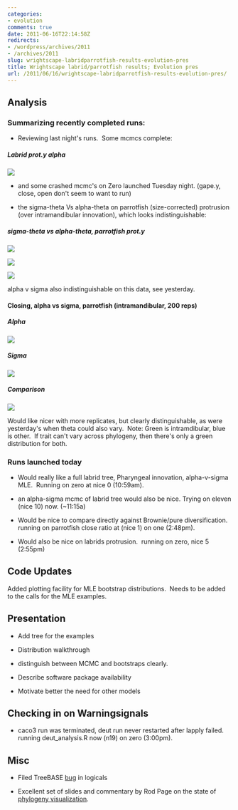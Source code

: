 ```yaml
---
categories:
- evolution
comments: true
date: 2011-06-16T22:14:58Z
redirects:
- /wordpress/archives/2011
- /archives/2011
slug: wrightscape-labridparrotfish-results-evolution-pres
title: Wrightscape labrid/parrotfish results; Evolution pres
url: /2011/06/16/wrightscape-labridparrotfish-results-evolution-pres/
---
```


## Analysis




### Summarizing recently completed runs:





	
  * Reviewing last night's runs.  Some mcmcs complete:




##### Labrid prot.y alpha


![]( http://farm4.staticflickr.com/3011/5839272436_8b1fa13fdd_o.png )




	
  * and some crashed mcmc's on Zero launched Tuesday night. (gape.y, close, open don't seem to want to run)



	
  * the sigma-theta Vs alpha-theta on parrotfish (size-corrected) protrusion (over intramandibular innovation), which looks indistinguishable:




##### sigma-theta vs alpha-theta, parrotfish prot.y


![]( http://farm4.staticflickr.com/3643/5838783582_5163ed9340_o.png )


![]( http://farm6.staticflickr.com/5320/5838230713_6d0a28c2b5_o.png )


![]( http://farm3.staticflickr.com/2527/5838781212_b5899fba56_o.png )


alpha v sigma also indistinguishable on this data, see yesterday.


#### Closing, alpha vs sigma, parrotfish (intramandibular, 200 reps)




##### Alpha


![]( http://farm6.staticflickr.com/5269/5840194504_85847a578c_o.png )



##### Sigma


![]( http://farm4.staticflickr.com/3310/5839645873_d9eec0d8bd_o.png )



##### Comparison


![]( http://farm3.staticflickr.com/2767/5840194082_1c2b941997_o.png )


Would like nicer with more replicates, but clearly distinguishable, as were yesterday's when theta could also vary.  Note: Green is intramdibular, blue is other.  If trait can't vary across phylogeny, then there's only a green distribution for both.


### Runs launched today





	
  * Would really like a full labrid tree, Pharyngeal innovation, alpha-v-sigma MLE.  Running on zero at nice 0 (10:59am).

	
  * an alpha-sigma mcmc of labrid tree would also be nice. Trying on eleven (nice 10) now. (~11:15a)

	
  * Would be nice to compare directly against Brownie/pure diversification.  running on parrotfish close ratio at (nice 1) on one (2:48pm).

	
  * Would also be nice on labrids protrusion.  running on zero, nice 5 (2:55pm)




## Code Updates


Added plotting facility for MLE bootstrap distributions.  Needs to be added to the calls for the MLE examples.


## Presentation





	
  * Add tree for the examples

	
  * Distribution walkthrough

	
  * distinguish between MCMC and bootstraps clearly.

	
  * Describe software package availability

	
  * Motivate better the need for other models




## Checking in on Warningsignals





	
  * caco3 run was terminated, deut run never restarted after lapply failed.  running deut_analysis.R now (n19) on zero (3:00pm).




## Misc





	
  * Filed TreeBASE [bug](https://sourceforge.net/tracker/?func=detail&aid=3317415&group_id=248804&atid=1126676) in logicals

	
  * Excellent set of slides and commentary by Rod Page on the state of [phylogeny visualization](http://www.slideshare.net/rdmpage/phylogeny-vizbi-2011).


